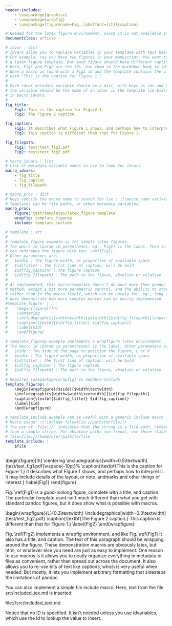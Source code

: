 ```yaml
---
header-includes:
    - \usepackage{graphicx}
    - \usepackage{wrapfig}
    - \usepackage[figurename=Fig.,labelfont={it}]{caption}

# Needed for the latex figure environment, since it is not available in the default document class 
documentclass: article

# idvar : dict
# idvars allow you to replace variables in your template with text based on the id of a given macro. 
# For example, say you have two figures in your manuscript. You want to process each figure macro using 
# a latex figure template. But each figure should have different captions, different file paths, etc. 
# Here, Fig1 and Fig2 are the ids. Use them in the markdown body to identify each macro (![:macro_name ](Fig1)).
# When a macro is found with a Fig1 id and the template contains the var $id(fig_caption), it will be replaced
# with "This is the caption for Figure 1."
# 
# Each idvar metadata variable should be a dict, with keys as ids and vals as the text to replace. The name of 
# the variable should be the name of an idvar in the template (ie $id(var_name)). Eeach idvar should be listed
# in macro_idvars.
# 
fig_title:
    Fig1: This is the caption for Figure 1. 
    Fig2: The Figure 2 caption.

fig_caption:
    Fig1: It describes what Figure 1 shows, and perhaps how to interpret it. It may include details of the layout, or note landmarks and other things of interest. 
    Fig2: This caption is different than that for Figure 1. 

fig_filepath:
    Fig1: test/test_fig1.pdf 
    Fig2: test/test_fig2.pdf 

# macro_idvars : list
# List of metadata variable names to use to look for idvars. 
macro_idvars:
    - fig_title
    - fig_caption
    - fig_filepath

# macro_proc : dict
# Keys specify the macro name to search for (ie.: ![:macro_name var1=some value]). Vals specify the template to use. 
# Templates can be file paths, or other metadata variables.
macro_proc:
    figure: test/templates/latex_figure.template
    wrapfig: template_figwrap
    include: template_include

# template : str
# 
# template_figure example is for simple latex figures. 
# The macro id (param in parentheses: eg., Fig1) is the label. Then in your body text, you 
# can reference the figure with tex: \ref{Fig1}.
# Other parameters are:
#   $width : The figure width, as proportion of available space
#   $id(title) : The first line of caption, will be bold
#   $id(fig_caption) : The figure caption
#   $id(fig_filepath) : The path to the figure, absolute or relative 
# 
# As implemented, this macro/template doesn't do much more than pandoc's standard figure 
# method, except a bit more parametric control, and the ability to store variables in metadata
# rather than in the macro itself, which can be unruly for, eg., long figure captions. But it  
# does demonstrate how more complex macros can be easily implemented.
#template_figure: |
#    \begin{figure}[!h]
#    \centering
#    \includegraphics[width=$width\textwidth]{$id(fig_filepath)}\vspace{-10pt}%
#    \caption{\textbf{$id(fig_title)} $id(fig_caption)}
#    \label{$id}
#    \end{figure}

# template_figwrap example implements a wrapfigure latex environment. 
# The macro id (param in parentheses) is the label. Other parameters are:
#   $side : The side of the page to position the figure, L or R
#   $width : The figure width, as proportion of available space
#   $id(title) : The first line of caption, will be bold
#   $id(fig_caption) : The figure caption
#   $id(fig_filepath) : The path to the figure, absolute or relative 
# 
# Requires \usepackage{wrapfig} in headers-include
template_figwrap: |
    \begin{wrapfigure}{$side}{$width\textwidth}
    \includegraphics[width=$width\textwidth]{$id(fig_filepath)}
    \caption{\textbf{$id(fig_title)} $id(fig_caption)}
    \label{$id}
    \end{wrapfigure}

# template_include example can be useful with a generic include macro
# Macro usage: ![:include file=file://path/to/file]()
# The use of 'file://' indicates that the string is a file path, rather 
# than a simple string. For absolute paths (on linux), use three slashes:
# file=file:///home/user/path/to/file
template_include: |
    $file
---
```

\begin{figure}[!h]
\centering
\includegraphics[width=0.5\textwidth]{test/test_fig1.pdf}\vspace{-10pt}%
\caption{\textbf{This is the caption for Figure 1.} It describes what Figure 1 shows, and perhaps how to interpret it. It may include details of the layout, or note landmarks and other things of interest.}
\label{Fig1}
\end{figure}


Fig. \ref{Fig1} is a good-looking figure, complete with a title, and caption. 
The particular template used isn't much different than what you get with standard pandoc figures, but it does show what is possible with macros. 

\begin{wrapfigure}{L}{0.3\textwidth}
\includegraphics[width=0.3\textwidth]{test/test_fig2.pdf}
\caption{\textbf{The Figure 2 caption.} This caption is different than that for Figure 1.}
\label{Fig2}
\end{wrapfigure}


Fig. \ref{Fig2} implements a wrapfig environment, and like Fig. \ref{Fig1} it also has a title, and caption.
The text of this paragraph should be wrapping around the figure. These demonstration macros are obviously latex, but html, or whatever else you need are just as easy to implement. 
One reason to use macros is it allows you to neatly organize everything in metadata or files as convenient, rather than spread out across the document. 
It also allows you to re-use bits of text like captions, which is very useful when needed. 
But mostly, it lets you implement arbitrary formatting that sidesteps the limitations of pandoc. 

You can also implement a simple file include macro. Here, text from the file src/included_tex.md is inserted:

file://src/included_text.md


Notice that no ID is specified. It isn't needed unless you use idvariables, which use the id to lookup the value to insert.